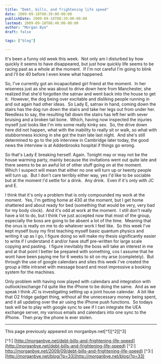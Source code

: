```yaml
---
title: "Debt, bills, and frightening life speed"
date: 2009-09-18T08:39:00-00:00
publishDate: 2009-09-18T08:39:00-00:00
lastmod: 2009-09-18T08:40:00-00:00
author: "Morgan Bye"
draft: false

tags: ["blog"]

---
```


It's been a funny old week this week.  Not only am I disturbed by how quickly it seems to have disappeared, but just how quickly life seems to be racing past as a whole at the moment.  If I'm not careful I'm going to blink and I'll be 40 before I even knew what happened.

So, I've currently got an incapacitated girl friend at the moment.  In her wiseness just as she was about to drive down here from Manchester, she realized that she'd forgotten the satnav and went back into the house to get it.  However, the dog being over excitable and disliking people running in and out again had other ideas.  So Lady E, satnav in hand, coming down the stairs has the dog run down the stairs and take her legs out from under her.  Needless to say, the resulting fall down the stairs has left her with sever bruising and a broken tail bone.  Which, having now inspected the injuries myself just looks like I'm into some really kinky sex.  So, the drive down here did not happen, what with the inability to really sit or walk, so what with stubbornness kicking in she got the train late last night.  And she's still determined to go to the job interview in Cambridge later today, the good news the interview is at Addenbrooks hospital if things go wrong.

So that's Lady E breaking herself. Again. Tonight may or may not be the house warming party, mainly because the invitations went out quite late and there seems to be an awful lot of other stuff going on at the moment.  Which I suspect will mean that either no one will turn up or twenty people will turn up.  But I don't care terribly either way, yes I'd like to be sociable but at the moment I'd settle for a drink.  Any drink.  Even if it's only with JC and E.

I think that it's only a problem that is only compounded my work at the moment.  Yes, I'm getting home at 430 at the moment, but I get home shattered and about ready for bed (something that would be very, very bad for my body clock).  And it's odd at work at the moment.  I still don't really have a lot to do, but I think I've just accepted now that most of the group, especially the boss are going to be absent a lot of the time.  Meaning that the onus is really on me to do whatever work I feel like.  So this week I've kept myself busy my first teaching myself basic quantum physics and writing it up as I go, I figure doing so will make my thesis significantly easier to write if I understand it and/or have stuff pre-written for large scale copying and pasting.  I figure inevitably the boss will take an interest in me and at that point I better be prepared with something, cos I assume that he wont have been paying me for 6 weeks to sit on my arse (completely).  But through the use of google calendars and sites this week I've created the group a little intranet with message board and most impressive a booking system for the machines.

Only problem with having now played with calendars and integration with outlook/exchange I'd quite like the iPhone to be doing the same.  And as we speak I think JC is investigating setting up a joint house calendar.  A bit like that O2 fridge gadget thing, without all the unnecessary money being spent, and it all updating over the air using the iPhone push functions.  So todays task will be to play with google sync to see if I can integrate the UEA exchange server, my various emails and calendars into one sync to the iPhone.  Then pray the phone is ever stolen.


----
This page previously appeared on morganbye.net[^1][^2][^3]

[^1:] [http://morganbye.net/debt-bills-and-frightening-life-speed](http://morganbye.net/debt-bills-and-frightening-life-speed)
[^2:] [http://morganbye.net/2009/09/debt-bills-and-frightening-life-speed)](http://morganbye.net/2009/09/debt-bills-and-frightening-life-speed)
[^3:] [http://morganbye.net/blog/?p=33](http://morganbye.net/blog/?p=33)
